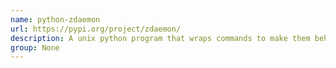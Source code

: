 ```yaml
---
name: python-zdaemon
url: https://pypi.org/project/zdaemon/
description: A unix python program that wraps commands to make them behave as proper daemon.
group: None
---
```

